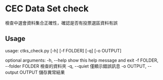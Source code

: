 CEC Data Set check
==================

檢查中選會資料集合正確性，確認是否有投票選區資料有誤


Usage
-----
usage: ctks_check.py [-h] [-f FOLDER] [-q] [-o OUTPUT]

optional arguments:
  -h, --help            show this help message and exit
  -f FOLDER, --folder FOLDER
                        檢查的資料夾
  -q, --quiet           僅顯示錯誤訊息
  -o OUTPUT, --output OUTPUT
                        儲存異常結果
